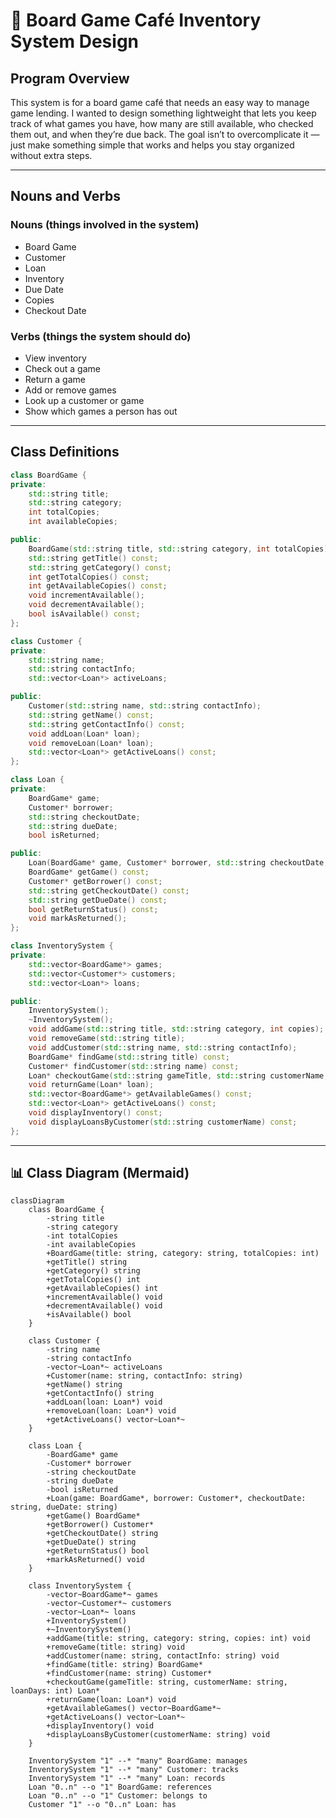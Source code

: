 ﻿# 🎲 Board Game Café Inventory System Design

## Program Overview

This system is for a board game café that needs an easy way to manage game lending. I wanted to design something lightweight that lets you keep track of what games you have, how many are still available, who checked them out, and when they’re due back. The goal isn’t to overcomplicate it — just make something simple that works and helps you stay organized without extra steps.

---

## Nouns and Verbs

### Nouns (things involved in the system)
- Board Game  
- Customer  
- Loan  
- Inventory  
- Due Date  
- Copies  
- Checkout Date  

### Verbs (things the system should do)
- View inventory  
- Check out a game  
- Return a game  
- Add or remove games  
- Look up a customer or game  
- Show which games a person has out  

---

## Class Definitions

```cpp
class BoardGame {
private:
    std::string title;
    std::string category;
    int totalCopies;
    int availableCopies;

public:
    BoardGame(std::string title, std::string category, int totalCopies);
    std::string getTitle() const;
    std::string getCategory() const;
    int getTotalCopies() const;
    int getAvailableCopies() const;
    void incrementAvailable();
    void decrementAvailable();
    bool isAvailable() const;
};
```

```cpp
class Customer {
private:
    std::string name;
    std::string contactInfo;
    std::vector<Loan*> activeLoans;

public:
    Customer(std::string name, std::string contactInfo);
    std::string getName() const;
    std::string getContactInfo() const;
    void addLoan(Loan* loan);
    void removeLoan(Loan* loan);
    std::vector<Loan*> getActiveLoans() const;
};
```

```cpp
class Loan {
private:
    BoardGame* game;
    Customer* borrower;
    std::string checkoutDate;
    std::string dueDate;
    bool isReturned;

public:
    Loan(BoardGame* game, Customer* borrower, std::string checkoutDate, std::string dueDate);
    BoardGame* getGame() const;
    Customer* getBorrower() const;
    std::string getCheckoutDate() const;
    std::string getDueDate() const;
    bool getReturnStatus() const;
    void markAsReturned();
};
```

```cpp
class InventorySystem {
private:
    std::vector<BoardGame*> games;
    std::vector<Customer*> customers;
    std::vector<Loan*> loans;

public:
    InventorySystem();
    ~InventorySystem();
    void addGame(std::string title, std::string category, int copies);
    void removeGame(std::string title);
    void addCustomer(std::string name, std::string contactInfo);
    BoardGame* findGame(std::string title) const;
    Customer* findCustomer(std::string name) const;
    Loan* checkoutGame(std::string gameTitle, std::string customerName, int loanDays);
    void returnGame(Loan* loan);
    std::vector<BoardGame*> getAvailableGames() const;
    std::vector<Loan*> getActiveLoans() const;
    void displayInventory() const;
    void displayLoansByCustomer(std::string customerName) const;
};
```

---

## 📊 Class Diagram (Mermaid)

```mermaid
classDiagram
    class BoardGame {
        -string title
        -string category
        -int totalCopies
        -int availableCopies
        +BoardGame(title: string, category: string, totalCopies: int)
        +getTitle() string
        +getCategory() string
        +getTotalCopies() int
        +getAvailableCopies() int
        +incrementAvailable() void
        +decrementAvailable() void
        +isAvailable() bool
    }

    class Customer {
        -string name
        -string contactInfo
        -vector~Loan*~ activeLoans
        +Customer(name: string, contactInfo: string)
        +getName() string
        +getContactInfo() string
        +addLoan(loan: Loan*) void
        +removeLoan(loan: Loan*) void
        +getActiveLoans() vector~Loan*~
    }

    class Loan {
        -BoardGame* game
        -Customer* borrower
        -string checkoutDate
        -string dueDate
        -bool isReturned
        +Loan(game: BoardGame*, borrower: Customer*, checkoutDate: string, dueDate: string)
        +getGame() BoardGame*
        +getBorrower() Customer*
        +getCheckoutDate() string
        +getDueDate() string
        +getReturnStatus() bool
        +markAsReturned() void
    }

    class InventorySystem {
        -vector~BoardGame*~ games
        -vector~Customer*~ customers
        -vector~Loan*~ loans
        +InventorySystem()
        +~InventorySystem()
        +addGame(title: string, category: string, copies: int) void
        +removeGame(title: string) void
        +addCustomer(name: string, contactInfo: string) void
        +findGame(title: string) BoardGame*
        +findCustomer(name: string) Customer*
        +checkoutGame(gameTitle: string, customerName: string, loanDays: int) Loan*
        +returnGame(loan: Loan*) void
        +getAvailableGames() vector~BoardGame*~
        +getActiveLoans() vector~Loan*~
        +displayInventory() void
        +displayLoansByCustomer(customerName: string) void
    }

    InventorySystem "1" --* "many" BoardGame: manages
    InventorySystem "1" --* "many" Customer: tracks
    InventorySystem "1" --* "many" Loan: records
    Loan "0..n" --o "1" BoardGame: references
    Loan "0..n" --o "1" Customer: belongs to
    Customer "1" --o "0..n" Loan: has


